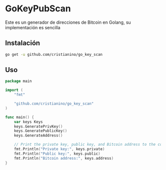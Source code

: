 # GoKeyPubScan

Este es un generador de direcciones de Bitcoin en Golang, su implementación es sencilla

## Instalación

```bash
go get -u github.com/cristianino/go_key_scan
```

## Uso

```go
package main

import (
	"fmt"

	"github.com/cristianino/go_key_scan"
)

func main() {
	var keys Keys
	keys.GeneratePrivKey()
	keys.GeneratePublicKey()
	keys.GenerateAddress()

	// Print the private key, public key, and Bitcoin address to the console.
	fmt.Println("Private key:", keys.private)
	fmt.Println("Public key:", keys.public)
	fmt.Println("Bitcoin address:", keys.address)
}
```